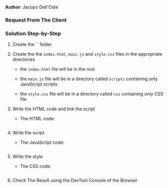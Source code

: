 # 

**Author**: Jacopo Dell'Oste 

### Request From The Client



### Solution Step-by-Step

1. Create the  `` folder

2. Create the the `index.html`, `main.js` and `style.css` files in the appropriate directories

    * the `index.html` file will be in the root

    * the `main.js` file will be in a directory called `scripts` containing only JavaScript scripts

    * the `style.css` file will be in a directory called `css` containing only CSS file    

3. Write the HTML code and link the script
    
    * The HTML code:

    ```HTML 

    ```

4. Write the script  

    * The JavaScript code:

    ```javascript

    ```
5. Write the style

    * The CSS code:

    ```css 

    ```

6. Check The Result using the DevTool Console of the Browser
